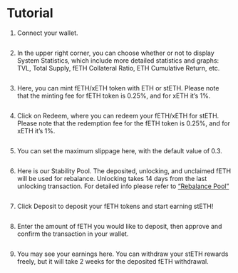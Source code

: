 # Tutorial

1. Connect your wallet.

<figure><img src="https://lh6.googleusercontent.com/Sbnv-u07CUWdKBS4A-edBOcvpv8rQQ-gZDmuw46iOVKeUbdZcVeBGmEUiZ6dUF6H0yub19G3yhMDlH-ncQINaRAJ575I8FWYTysApCNv7P8P6Vvi79m94M-at4l_mwHjc6N1w-sK2siT4FfelBwUv_XTSpCv9L1F" alt=""><figcaption></figcaption></figure>

2. In the upper right corner, you can choose whether or not to display System Statistics, which include more detailed statistics and graphs: TVL, Total Supply, fETH Collateral Ratio, ETH Cumulative Return, etc.

<figure><img src="https://lh5.googleusercontent.com/dNblG9nzJdtYF2eJS_xC4pUoO1Hme4JoOwL1jkU6CZg7rBGxgwqVJDB4sQTzI-sS11WnNkrF0nBR6noggMAoDYQ1zVrrSKNEutvIcwmBF3c1_wDfa5EjqxrgHKNrDPQYs2VrP6JKEJm0atqCfcc3ASTnPZUOV4Lr" alt=""><figcaption></figcaption></figure>

3. Here, you can mint fETH/xETH token with ETH or stETH. Please note that the minting fee for fETH token is 0.25%, and for xETH it’s 1%.

<figure><img src="https://lh3.googleusercontent.com/xu7n0qihtqudQdSds7XroGH8umNI7SD7jtiC5emFSKuM9zn0mYaZ9O1SSk88w9xUr_B-z5VGoPgKual4EpF1IxVcaFTDHLGKWUVQNtBWjnuqPKW3YiTku2a-eOKq306IDUcZRdR3asPpWqrblCbseLW4ULt4mtW2" alt=""><figcaption></figcaption></figure>

4. Click on Redeem, where you can redeem your fETH/xETH for stETH. Please note that the redemption fee for the fETH token is 0.25%, and for xETH it’s 1%.

<figure><img src="https://lh5.googleusercontent.com/X0AkoXqR4AFhDHdsLBOcIn6JHgMLIxEtaofe7Myp8b2bOKjoMHQN_hZ9C1_7Fi0nmnd4CVsk528dQymVXQxAq6bq9Z3FVW8l1-xP2yyxSTsDZul2PiAQ5BTXQc_2dBkgS41N6W1GaF3absq6zy3xJLlzYxbCP_q_" alt=""><figcaption></figcaption></figure>

5. You can set the maximum slippage here, with the default value of 0.3.

<figure><img src="https://lh6.googleusercontent.com/6pwhQcTesiMRMm4yjVhbrGD-Rdk_VWDAl0LbBwBrpXGR101Pz2EXVbD3tcr33QaT33fXN5125jNnCyt38JIFr4EaOwlkm2IDKAiA79aHPqZlw2ykbRexUS8aQlR9CLpcowENNSlORV896XFg0TIEwhFJH4LvxJX5" alt=""><figcaption></figcaption></figure>

6. Here is our Stability Pool. The deposited, unlocking, and unclaimed fETH will be used for rebalance. Unlocking takes 14 days from the last unlocking transaction. For detailed info please refer to [“Rebalance Pool”](stability-pool-deprecated.md)

<figure><img src="https://lh4.googleusercontent.com/cBbD9PL5Kpd2HccKa0czDpqhJU6mDamLZFC6seRfomtHYuGNb-U2rmxrGoQUVB_4RnhkfVNIqLBkQVH57ZMdkk1ILPtGPc5dMDPJ5tp8umnEmItfpSkJe9bg1OR1S_XdxlHZzwP3RlIlhBrS4KL-R5o5S415lQRG" alt=""><figcaption></figcaption></figure>

7. Click Deposit to deposit your fETH tokens and start earning stETH!

<figure><img src="https://lh3.googleusercontent.com/Oqr4oK0KzKQYGLzkw52t176dfMDGAXVjO6HpPDQzCWxFu7WWHhO40GhJu0pgR3AesDylISd_MLnp_IWfBkTj29VlTknej4WRpN-aDex2ZEgVvrG7E7OXhI0-P41RtQtRf2Z97jW8VxA5hJoFIsztrCN7-ySY2mHL" alt=""><figcaption></figcaption></figure>

8. Enter the amount of fETH you would like to deposit, then approve and confirm the transaction in your wallet.

<figure><img src="https://lh3.googleusercontent.com/7JdukDQKqS8roY_pAJzQi6037DGUZyNXIH7YEvWSyHHaYzcdNajNcOFGcTOqLrpQMOOBXt-JT17QjgfTPXo-cSRhCgUVY1CIuBtz_-Whir_x0s8fpSejX74nO2aslvezURrj2NTUEHa1-5aolpnla9LEh02uC-K3" alt=""><figcaption></figcaption></figure>

9. You may see your earnings here. You can withdraw your stETH rewards freely, but it will take 2 weeks for the deposited fETH withdrawal.

<figure><img src="https://lh4.googleusercontent.com/48UamTXaU1yOmcjZIw7a1cgijAWnX3btmuYfla9MSoZ6AmSMjV3POYUCRlXlw6qrTDo8HPr3FcF2lFIkq-Ke5Kv-scIoxTH-1vhhFBsbhH4uLQfky1DnN0fBEZnGWVwHqD1EVAYa8UbJfjWV0d_FN66r4yNQl0hc" alt=""><figcaption></figcaption></figure>

